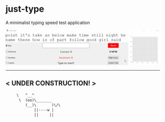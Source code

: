 # just-type
A minimalist typing speed test application

![Alt Text](https://github.com/pwnclub/just-type/blob/master/justtype/art/just_type.gif)

  ___________________
< UNDER CONSTRUCTION! >
  -------------------
         \   ^__^ 
          \  (oo)\_______
             (__)\       )\/\
                 ||----w |
                 ||     ||
